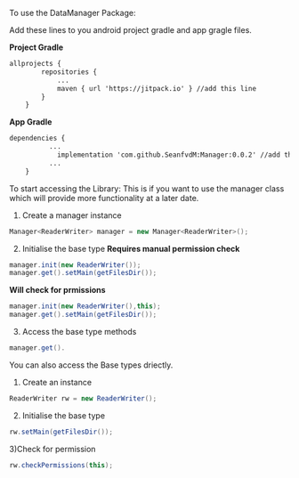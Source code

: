 To use the DataManager Package:

Add these lines to you android project gradle and app gragle files.

**Project Gradle**
```xml
allprojects {
		repositories {
			...
			maven { url 'https://jitpack.io' } //add this line
		}
	}
```
**App Gradle**
```xml
dependencies {
          ...
	        implementation 'com.github.SeanfvdM:Manager:0.0.2' //add this line
          ...
	}
```

To start accessing the Library:
This is if you want to use the manager class which will provide more functionality at a later date.
1) Create a manager instance
```java
Manager<ReaderWriter> manager = new Manager<ReaderWriter>();
```
2) Initialise the base type
**Requires manual permission check**
```java
manager.init(new ReaderWriter());
manager.get().setMain(getFilesDir());
```
**Will check for prmissions**
```java
manager.init(new ReaderWriter(),this);
manager.get().setMain(getFilesDir());
```

3) Access the base type methods
```java
manager.get().
```

You can also access the Base types driectly.
1) Create an instance
```java
ReaderWriter rw = new ReaderWriter();
```
2) Initialise the base type
```java
rw.setMain(getFilesDir());
```
3)Check for permission
```java
rw.checkPermissions(this);
```

